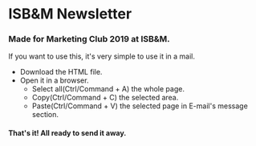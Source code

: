 # ISB&M Newsletter
### Made for Marketing Club 2019 at ISB&M.

If you want to use this, it's very simple to use it in a mail.

* Download the HTML file.
* Open it in a browser.
  * Select all(Ctrl/Command + A) the whole page.
  * Copy(Ctrl/Command + C) the selected area.
  * Paste(Ctrl/Command + V) the selected page in E-mail's message section.

#### That's it! All ready to send it away. 
